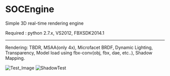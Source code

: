 SOCEngine
=========

Simple 3D real-time rendering engine

Required : python 2.7.x, VS2012, FBXSDK2014.1

-----------

Rendering: TBDR, MSAA(only 4x), Microfacet BRDF, Dynamic Lighting, Transparency, Model load using fbx-conv(obj, fbx, dae, etc..), Shadow Mapping.

![Test_Image](http://i.imgur.com/lCluQ1q.png)
![ShadowTest](http://i.imgur.com/KczmdCc.png)
